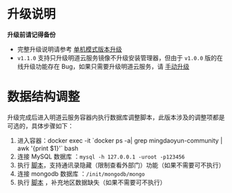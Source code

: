 # 升级说明

**升级前请记得备份**

- 完整升级说明请参考 [单机模式版本升级](https://github.com/mingdaocom/private-deployment/wiki/%E5%8D%95%E6%9C%BA%E6%A8%A1%E5%BC%8F%E7%89%88%E6%9C%AC%E5%8D%87%E7%BA%A7
)
- `v1.1.0` 支持只升级明道云服务镜像不升级安装管理器，但由于 `v1.0.0` 版的在线升级功能存在 Bug，如果只需要升级明道云服务，请 [手动升级](https://github.com/mingdaocom/private-deployment/wiki/%E5%8D%95%E6%9C%BA%E6%A8%A1%E5%BC%8F%E7%89%88%E6%9C%AC%E5%8D%87%E7%BA%A7#%E6%89%8B%E5%8A%A8%E5%8D%87%E7%BA%A7 ) 

# 数据结构调整

升级完成后进入明道云服务容器内执行数据库调整脚本，此版本涉及的调整项都是可选的，具体步骤如下：

1. 进入容器：docker exec -it  \`docker ps -a| grep mingdaoyun-community | awk '{print $1}'\` bash
2. 连接 MySQL 数据库 ：`mysql -h 127.0.0.1 -uroot -p123456` 
3. 执行 [脚本](https://github.com/mingdaocom/private-deployment/tree/master/docs/upgrade/v1.1.0/db/mysql/DDL.sql)，支持通讯录隐藏（限制查看外部门）功能（如果不需要可不执行）
4. 连接 mongodb 数据库 ：`/init/mongodb/mongo` 
5. 执行 [脚本](https://github.com/mingdaocom/private-deployment/tree/master/docs/upgrade/v1.1.0/db/mongodb/DML.sql) ，补充地区数据缺失（如果不需要可不执行）





